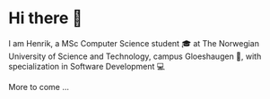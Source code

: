 # Hi there 👋

 I am Henrik, a MSc Computer Science student :mortar_board: at The Norwegian University of Science and Technology, campus Gloeshaugen :european_castle:, with specialization in Software Development :computer: 
 
More to come ...

<!--
**henrikforb/henrikforb** is a ✨ _special_ ✨ repository because its `README.md` (this file) appears on your GitHub profile.

Here are some ideas to get you started:

- 🔭 I’m currently working on ...
- 🌱 I’m currently learning ...
- 👯 I’m looking to collaborate on ...
- 🤔 I’m looking for help with ...
- 💬 Ask me about ...
- 📫 How to reach me: ...
- 😄 Pronouns: ...
- ⚡ Fun fact: ...
-->
